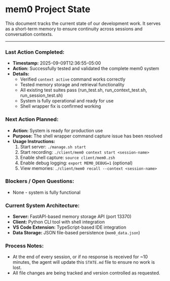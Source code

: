 # mem0 Project State

This document tracks the current state of our development work. It serves as a short-term memory to ensure continuity across sessions and conversation contexts.

---

### Last Action Completed:

*   **Timestamp:** 2025-09-09T12:36:55-05:00
*   **Action:** Successfully tested and validated the complete mem0 system
*   **Details:** 
    - Verified `context active` command works correctly
    - Tested memory storage and retrieval functionality
    - All existing test suites pass (run_test.sh, run_context_test.sh, run_session_test.sh)
    - System is fully operational and ready for use
    - Shell wrapper fix is confirmed working

### Next Action Planned:

*   **Action:** System is ready for production use
*   **Purpose:** The shell wrapper command capture issue has been resolved
*   **Usage Instructions:**
    1. Start server: `./manage.sh start`
    2. Start recording: `./client/mem0 context start <session-name>`
    3. Enable shell capture: `source client/mem0.zsh`
    4. Enable debug logging: `export MEM0_DEBUG=1` (optional)
    5. View memories: `./client/mem0 recall --context <session-name>`

### Blockers / Open Questions:

*   None - system is fully functional

### Current System Architecture:

*   **Server:** FastAPI-based memory storage API (port 13370)
*   **Client:** Python CLI tool with shell integration
*   **VS Code Extension:** TypeScript-based IDE integration
*   **Data Storage:** JSON file-based persistence (`mem0_data.json`)

### Process Notes:

*   At the end of every session, or if no response is received for ~10 minutes, the agent will update this `STATE.md` file to ensure no work is lost.
*   All file changes are being tracked and version controlled as requested.

